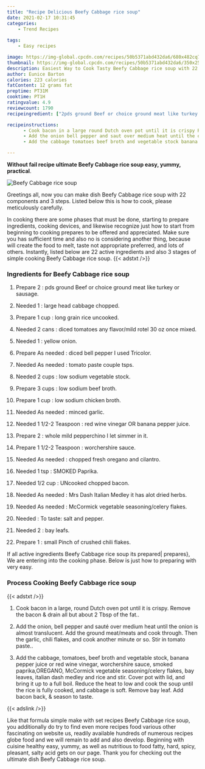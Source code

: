 ```yaml
---
title: "Recipe Delicious Beefy Cabbage rice soup"
date: 2021-02-17 10:31:45
categories:
    - Trend Recipes
    
tags:
    - Easy recipes

image: https://img-global.cpcdn.com/recipes/50b5371abd432da6/680x482cq70/beefy-cabbage-rice-soup-recipe-main-photo.jpg
thumbnail: https://img-global.cpcdn.com/recipes/50b5371abd432da6/350x250cq70/beefy-cabbage-rice-soup-recipe-main-photo.jpg
description: Easiest Way to Cook Tasty Beefy Cabbage rice soup with 22 ingredients and 3 stages of easy cooking.
author: Eunice Barton
calories: 223 calories
fatContent: 12 grams fat
preptime: PT31M
cooktime: PT1H
ratingvalue: 4.9
reviewcount: 1790
recipeingredient: ["2pds ground Beef or choice ground meat like turkey or sausage", "1large head cabbage chopped", "1 cuplong grain rice uncooked", "2 cansdiced tomatoes any flavormild rotel 30 oz once mixed", "1yellow onion", "As neededdiced bell pepper I used Tricolor", "As neededtomato paste couple tsps", "2 cupslow sodium vegetable stock", "3 cupslow sodium beef broth", "1 cuplow sodium chicken broth", "As neededminced garlic", "1 1/2-2 Teaspoonred wine vinegar OR banana pepper juice", "2whole mild pepperchino I let simmer in it", "1 1/2-2 Teaspoonworchershire sauce", "As neededchopped fresh oregano and cilantro", "1 tspSMOKED Paprika", "1/2 cupUNcooked chopped bacon", "As neededMrs Dash Italian Medley it has alot dried herbs", "As neededMcCormick vegetable seasoningcelery flakes", "To taste salt and pepper", "2bay leafs", "1small Pinch of crushed chili flakes"]

recipeinstructions: 
      - Cook bacon in a large round Dutch oven pot until it is crispy Remove the bacon  drain all but about 2 Tbsp of the fat 
      - Add the onion bell pepper and saut over medium heat until the onion is almost translucent Add the ground meatmeats and cook through Then the garlic chili flakes and cook another minute or so Stir in tomato paste 
      - Add the cabbage tomatoes beef broth and vegetable stock banana pepper juice or red wine vinegar worchershire sauce smoked paprikaOREGANO McCormick vegetable seasoningcelery flakes bay leaves italian dash medley and rice and stir Cover pot with lid and bring it up to a full boil Reduce the heat to low and cook the soup until the rice is fully cooked and cabbage is soft Remove bay leaf Add bacon back  season to taste

---
```




**Without fail recipe ultimate Beefy Cabbage rice soup easy, yummy, practical**. 


![Beefy Cabbage rice soup](https://img-global.cpcdn.com/recipes/50b5371abd432da6/680x482cq70/beefy-cabbage-rice-soup-recipe-main-photo.jpg "Beefy Cabbage rice soup")




Greetings all, now you can make dish Beefy Cabbage rice soup with 22 components and 3 steps. Listed below this is how to cook, please meticulously carefully.

In cooking there are some phases that must be done, starting to prepare ingredients, cooking devices, and likewise recognize just how to start from beginning to cooking prepares to be offered and appreciated. Make sure you has sufficient time and also no is considering another thing, because will create the food to melt, taste not appropriate preferred, and lots of others. Instantly, listed below are 22 active ingredients and also 3 stages of simple cooking Beefy Cabbage rice soup.
{{< adstxt />}}

### Ingredients for Beefy Cabbage rice soup


1. Prepare 2 : pds ground Beef or choice ground meat like turkey or sausage.

1. Needed 1 : large head cabbage chopped.

1. Prepare 1 cup : long grain rice uncooked.

1. Needed 2 cans : diced tomatoes any flavor/mild rotel 30 oz once mixed.

1. Needed 1 : yellow onion.

1. Prepare As needed : diced bell pepper I used Tricolor.

1. Needed As needed : tomato paste couple tsps.

1. Needed 2 cups : low sodium vegetable stock.

1. Prepare 3 cups : low sodium beef broth.

1. Prepare 1 cup : low sodium chicken broth.

1. Needed As needed : minced garlic.

1. Needed 1 1/2-2 Teaspoon : red wine vinegar OR banana pepper juice.

1. Prepare 2 : whole mild pepperchino I let simmer in it.

1. Prepare 1 1/2-2 Teaspoon : worchershire sauce.

1. Needed As needed : chopped fresh oregano and cilantro.

1. Needed 1 tsp : SMOKED Paprika.

1. Needed 1/2 cup : UNcooked chopped bacon.

1. Needed As needed : Mrs Dash Italian Medley it has alot dried herbs.

1. Needed As needed : McCormick vegetable seasoning/celery flakes.

1. Needed  : To taste: salt and pepper.

1. Needed 2 : bay leafs.

1. Prepare 1 : small Pinch of crushed chili flakes.



If all active ingredients Beefy Cabbage rice soup its prepared| prepares}, We are entering into the cooking phase. Below is just how to preparing with very easy.

### Process Cooking Beefy Cabbage rice soup

{{< adstxt />}}


1. Cook bacon in a large, round Dutch oven pot until it is crispy. Remove the bacon &amp; drain all but about 2 Tbsp of the fat..



1. Add the onion, bell pepper and sauté over medium heat until the onion is almost translucent. Add the ground meat/meats and cook through. Then the garlic, chili flakes, and cook another minute or so. Stir in tomato paste..



1. Add the cabbage, tomatoes, beef broth and vegetable stock, banana pepper juice or red wine vinegar, worchershire sauce, smoked paprika,OREGANO, McCormick vegetable seasoning/celery flakes, bay leaves, italian dash medley and rice and stir. Cover pot with lid, and bring it up to a full boil. Reduce the heat to low and cook the soup until the rice is fully cooked, and cabbage is soft. Remove bay leaf. Add bacon back, &amp; season to taste.





{{< adslink />}}

Like that formula simple make with set recipes Beefy Cabbage rice soup, you additionally do try to find even more recipes food various other fascinating on website us, readily available hundreds of numerous recipes globe food and we will remain to add and also develop. Beginning with cuisine healthy easy, yummy, as well as nutritious to food fatty, hard, spicy, pleasant, salty acid gets on our page. Thank you for checking out the ultimate dish Beefy Cabbage rice soup.
